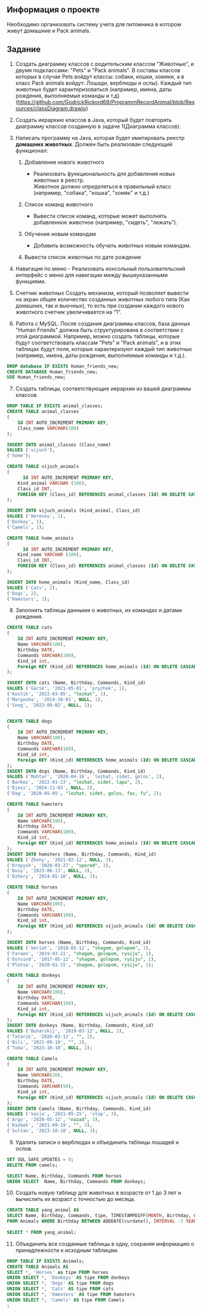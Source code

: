 ## Информация о проекте
Необходимо организовать систему учета для питомника в котором живут домашние и Pack animals. 


## Задание

1. Создать диаграмму классов с родительским классом "Животные", и двумя подклассами: "Pets" и "Pack animals".
В составы классов которых в случае Pets войдут классы: собаки, кошки, хомяки, а в класс Pack animals войдут: Лошади, верблюды и ослы).
Каждый тип животных будет характеризоваться (например, имена, даты рождения, выполняемые команды и т.д)
(https://github.com/GodrickRickord69/ProgrammRecordAnimal/blob/Resources/classDiagram.drawio)

2. Создать иерархию классов в Java, который будет повторять диаграмму классов созданную в задаче 1(Диаграмма классов).

3. Написать программу на Java, которая будет имитировать реестр **домашних животных**. 
Должен быть реализован следующий функционал:
    
   1. Добавление нового животного
        - Реализовать функциональность для добавления новых животных в реестр.       
 Животное должно определяться в правильный класс (например, "собака", "кошка", "хомяк" и т.д.)
        
 
   2. Список команд животного
        - Вывести список команд, которые может выполнять добавленное животное (например, "сидеть", "лежать").
        
   3. Обучение новым командам
        - Добавить возможность обучать животных новым командам.
   4. Вывести список животных по дате рождения

4. Навигация по меню
        - Реализовать консольный пользовательский интерфейс с меню для навигации между вышеуказанными функциями.
        
5. Счетчик животных
Создать механизм, который позволяет вывести на экран общее количество созданных животных любого типа (Как домашних, так и вьючных), то есть при создании каждого нового животного счетчик увеличивается на “1”. 

6. Работа с MySQL. После создания диаграммы классов, база данных "Human Friends" должна быть структурирована в соответствии с этой диаграммой. Например, можно создать таблицы, которые будут соответствовать классам "Pets" и "Pack animals", и в этих таблицах будут поля, которые характеризуют каждый тип животных (например, имена, даты рождения, выполняемые команды и т.д.).

```sql
DROP database IF EXISTS Human_friends_new;
CREATE DATABASE Human_friends_new;
USE Human_friends_new;
```

7. Создать таблицы, соответствующие иерархии из вашей диаграммы классов.

```sql
DROP TABLE IF EXISTS animal_classes;
CREATE TABLE animal_classes
(
	Id INT AUTO_INCREMENT PRIMARY KEY, 
	Class_name VARCHAR(100)
);

INSERT INTO animal_classes (Class_name)
VALUES ('vijuch'),
('home');
```

```sql
CREATE TABLE vijuch_animals
(
	  Id INT AUTO_INCREMENT PRIMARY KEY,
    Kind_animal VARCHAR (100),
    Class_id INT,
    FOREIGN KEY (Class_id) REFERENCES animal_classes (Id) ON DELETE CASCADE ON UPDATE CASCADE
);

INSERT INTO vijuch_animals (Kind_animal, Class_id)
VALUES ('Horeses', 1),
('Donkey', 1),  
('Camels', 1); 
```

```sql
CREATE TABLE home_animals
(
	  Id INT AUTO_INCREMENT PRIMARY KEY,
    Kind_name VARCHAR (100),
    Class_id INT,
    FOREIGN KEY (Class_id) REFERENCES animal_classes (Id) ON DELETE CASCADE ON UPDATE CASCADE
);

INSERT INTO home_animals (Kind_name, Class_id)
VALUES ('Cats', 2),
('Dogs', 2),  
('Hamsters', 2);
```

8. Заполнить таблицы данными о животных, их командах и датами рождения.

```sql
CREATE TABLE cats 
(       
    Id INT AUTO_INCREMENT PRIMARY KEY, 
    Name VARCHAR(100), 
    Birthday DATE,
    Commands VARCHAR(100),
    Kind_id int,
    Foreign KEY (Kind_id) REFERENCES home_animals (Id) ON DELETE CASCADE ON UPDATE CASCADE
);

INSERT INTO cats (Name, Birthday, Commands, Kind_id)
VALUES ('Garik', '2021-05-01', 'pryzhok', 1),
('Kostik', '2022-03-05', "lezhat", 1),  
('Margosha', '2019-10-01', NULL, 1),
('Sneg', '2023-09-02', NULL, 1); 


CREATE TABLE dogs 
(       
    Id INT AUTO_INCREMENT PRIMARY KEY, 
    Name VARCHAR(100), 
    Birthday DATE,
    Commands VARCHAR(100),
	Kind_id int,
    Foreign KEY (Kind_id) REFERENCES home_animals (Id) ON DELETE CASCADE ON UPDATE CASCADE
);
INSERT INTO dogs (Name, Birthday, Commands, Kind_id)
VALUES ('Muhtar', '2020-04-16', 'lezhat, sidet, golos', 2),
('Barbos', '2022-01-23', "lezhat, sidet, lapu", 2),  
('Djesi', '2024-11-03', NULL, 2), 
('Dag', '2020-05-05', "lezhat, sidet, golos, fas, fu", 2);

CREATE TABLE hamsters 
(       
    Id INT AUTO_INCREMENT PRIMARY KEY, 
    Name VARCHAR(100), 
    Birthday DATE,
    Commands VARCHAR(100),
    Kind_id int,
    Foreign KEY (Kind_id) REFERENCES home_animals (Id) ON DELETE CASCADE ON UPDATE CASCADE
);
INSERT INTO hamsters (Name, Birthday, Commands, Kind_id)
VALUES ('Zheny', '2021-02-12', NULL, 3),
('Krepysh', '2020-03-27', "vpered", 3),  
('Busy', '2023-06-13', NULL, 3), 
('Dzhery', '2024-05-10', NULL, 3);

CREATE TABLE horses 
(       
    Id INT AUTO_INCREMENT PRIMARY KEY, 
    Name VARCHAR(100), 
    Birthday DATE,
    Commands VARCHAR(100),
    Kind_id int,
    Foreign KEY (Kind_id) REFERENCES vijuch_animals (Id) ON DELETE CASCADE ON UPDATE CASCADE
);

INSERT INTO horses (Name, Birthday, Commands, Kind_id)
VALUES ('Veriat', '2018-05-12', "shagom, golopom", 1),
('Faraon', '2019-03-21', "shagom, golopom, rysiju", 1),  
('Ostvind', '2017-05-12', "shagom, golopom, rysiju", 1), 
('Plotva', '2020-01-15', "shagom, golopom, rysiju", 1);

CREATE TABLE donkeys 
(       
    Id INT AUTO_INCREMENT PRIMARY KEY, 
    Name VARCHAR(100), 
    Birthday DATE,
    Commands VARCHAR(100),
    Kind_id int,
    Foreign KEY (Kind_id) REFERENCES vijuch_animals (Id) ON DELETE CASCADE ON UPDATE CASCADE
);
INSERT INTO donkeys (Name, Birthday, Commands, Kind_id)
VALUES ('Buharskij', '2019-03-12', NULL, 2),
('Tatarik', '2020-03-12', "", 2),  
('Bili', '2021-09-19', "", 2), 
('Toba', '2023-10-10', NULL, 2);

CREATE TABLE Camels 
(       
    Id INT AUTO_INCREMENT PRIMARY KEY, 
    Name VARCHAR(20), 
    Birthday DATE,
    Commands VARCHAR(50),
    Kind_id int,
    Foreign KEY (Kind_id) REFERENCES vijuch_animals (Id) ON DELETE CASCADE ON UPDATE CASCADE
);
INSERT INTO Camels (Name, Birthday, Commands, Kind_id)
VALUES ('Vasja', '2021-05-25', 'stop', 3),
('Argo', '2020-03-12', "nazad", 3),  
('Kazbek', '2021-09-19', "", 3), 
('Sultan', '2023-10-10', NULL, 3);
```

9. Удалить записи о верблюдах и объединить таблицы лошадей и ослов.

```sql
SET SQL_SAFE_UPDATES = 0;
DELETE FROM camels;

SELECT Name, Birthday, Commands FROM horses
UNION SELECT  Name, Birthday, Commands FROM donkeys;
```

10. Создать новую таблицу для животных в возрасте от 1 до 3 лет и вычислить их возраст с точностью до месяца.

```sql
CREATE TABLE yang_animal AS
SELECT Name, Birthday, Commands, tipe, TIMESTAMPDIFF(MONTH, Birthday, CURDATE()) AS Age_in_month
FROM Animals WHERE Birthday BETWEEN ADDDATE(curdate(), INTERVAL -3 YEAR) AND ADDDATE(CURDATE(), INTERVAL -1 YEAR);
 
SELECT * FROM yang_animal;
```

11. Объединить все созданные таблицы в одну, сохраняя информацию о принадлежности к исходным таблицам.

```sql
DROP TABLE IF EXISTS Animals;
CREATE TABLE Animals AS 
SELECT *, 'Horses' as tipe FROM horses
UNION SELECT *, 'Donkeys' AS tipe FROM donkeys
UNION SELECT *, 'Dogs' AS tipe FROM dogs
UNION SELECT *, 'Cats' AS tipe FROM cats
UNION SELECT *, 'Hamsters' AS tipe FROM hamsters
UNION SELECT *, 'Camels' AS tipe FROM Camels
;
```
